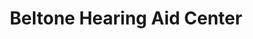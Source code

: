 ---
title: "Beltone Hearing Aid Center"
url: /ashtabula/beltone-hearing-aid-center/
shop: hearing aids
---